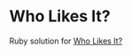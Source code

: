 # Who Likes It?
Ruby solution for [Who Likes It?](https://www.codewars.com/kata/5266876b8f4bf2da9b000362)

